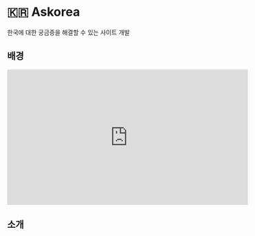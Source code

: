 # 🇰🇷 Askorea
한국에 대한 궁금증을 해결할 수 있는 사이트 개발

## 배경
<iframe width="560" height="315" src="https://www.youtube.com/embed/w-7Z7fUsS9M" title="YouTube video player" frameborder="0" allow="accelerometer; autoplay; clipboard-write; encrypted-media; gyroscope; picture-in-picture; web-share" allowfullscreen></iframe>


## 소개




## 
